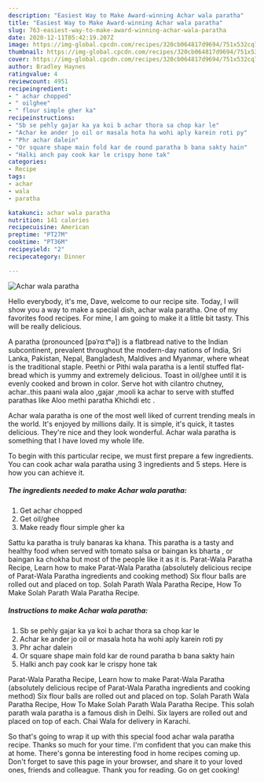 ```yaml
---
description: "Easiest Way to Make Award-winning Achar wala paratha"
title: "Easiest Way to Make Award-winning Achar wala paratha"
slug: 763-easiest-way-to-make-award-winning-achar-wala-paratha
date: 2020-12-11T05:42:19.207Z
image: https://img-global.cpcdn.com/recipes/320cb064817d9694/751x532cq70/achar-wala-paratha-recipe-main-photo.jpg
thumbnail: https://img-global.cpcdn.com/recipes/320cb064817d9694/751x532cq70/achar-wala-paratha-recipe-main-photo.jpg
cover: https://img-global.cpcdn.com/recipes/320cb064817d9694/751x532cq70/achar-wala-paratha-recipe-main-photo.jpg
author: Bradley Haynes
ratingvalue: 4
reviewcount: 4951
recipeingredient:
- " achar chopped"
- " oilghee"
- " flour simple gher ka"
recipeinstructions:
- "Sb se pehly gajar ka ya koi b achar thora sa chop kar le"
- "Achar ke ander jo oil or masala hota ha wohi aply karein roti py"
- "Phr achar dalein"
- "Or square shape main fold kar de round paratha b bana sakty hain"
- "Halki anch pay cook kar le crispy hone tak"
categories:
- Recipe
tags:
- achar
- wala
- paratha

katakunci: achar wala paratha 
nutrition: 141 calories
recipecuisine: American
preptime: "PT27M"
cooktime: "PT36M"
recipeyield: "2"
recipecategory: Dinner

---
```



![Achar wala paratha](https://img-global.cpcdn.com/recipes/320cb064817d9694/751x532cq70/achar-wala-paratha-recipe-main-photo.jpg)

Hello everybody, it's me, Dave, welcome to our recipe site. Today, I will show you a way to make a special dish, achar wala paratha. One of my favorites food recipes. For mine, I am going to make it a little bit tasty. This will be really delicious.

A paratha (pronounced [pəˈrɑːtʰə]) is a flatbread native to the Indian subcontinent, prevalent throughout the modern-day nations of India, Sri Lanka, Pakistan, Nepal, Bangladesh, Maldives and Myanmar, where wheat is the traditional staple. Peethi or Pithi wala paratha is a lentil stuffed flat-bread which is yummy and extremely delicious. Toast in oil/ghee until it is evenly cooked and brown in color. Serve hot with cilantro chutney, achar..this paani wala aloo ,gajar ,mooli ka achar to serve with stuffed parathas like Aloo methi paratha Khichdi etc .

Achar wala paratha is one of the most well liked of current trending meals in the world. It's enjoyed by millions daily. It is simple, it's quick, it tastes delicious. They're nice and they look wonderful. Achar wala paratha is something that I have loved my whole life.


To begin with this particular recipe, we must first prepare a few ingredients. You can cook achar wala paratha using 3 ingredients and 5 steps. Here is how you can achieve it.

<!--inarticleads1-->

##### The ingredients needed to make Achar wala paratha:

1. Get  achar chopped
1. Get  oil/ghee
1. Make ready  flour simple gher ka


Sattu ka paratha is truly banaras ka khana. This paratha is a tasty and healthy food when served with tomato salsa or baingan ks bharta , or baingan ka chokha but most of the people like it as it is. Parat-Wala Paratha Recipe, Learn how to make Parat-Wala Paratha (absolutely delicious recipe of Parat-Wala Paratha ingredients and cooking method) Six flour balls are rolled out and placed on top. Solah Parath Wala Paratha Recipe, How To Make Solah Parath Wala Paratha Recipe. 

<!--inarticleads2-->

##### Instructions to make Achar wala paratha:

1. Sb se pehly gajar ka ya koi b achar thora sa chop kar le
1. Achar ke ander jo oil or masala hota ha wohi aply karein roti py
1. Phr achar dalein
1. Or square shape main fold kar de round paratha b bana sakty hain
1. Halki anch pay cook kar le crispy hone tak


Parat-Wala Paratha Recipe, Learn how to make Parat-Wala Paratha (absolutely delicious recipe of Parat-Wala Paratha ingredients and cooking method) Six flour balls are rolled out and placed on top. Solah Parath Wala Paratha Recipe, How To Make Solah Parath Wala Paratha Recipe. This solah parath wala paratha is a famous dish in Delhi. Six layers are rolled out and placed on top of each. Chai Wala for delivery in Karachi. 

So that's going to wrap it up with this special food achar wala paratha recipe. Thanks so much for your time. I'm confident that you can make this at home. There's gonna be interesting food in home recipes coming up. Don't forget to save this page in your browser, and share it to your loved ones, friends and colleague. Thank you for reading. Go on get cooking!
